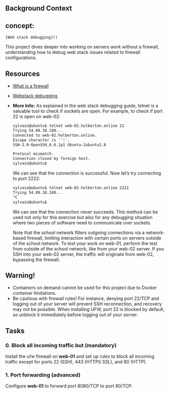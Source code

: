 ## Background Context
## concept:
	[Web stack debugging]()

This project dives deeper into working on servers work without a firewall, understanding how to debug web stack issues related to firewall configurations.

## Resources

- [What is a firewall](https://en.wikipedia.orgawiki/Firewall_%28computing%29)
- [Webstack debugging](https://github.com/wishon1/alx-system_engineering-devops/blob/master/0x13-firewall/webstackdebugiing.md)
- **More Info:**
  As explained in the web stack debugging guide, telnet is a valuable tool to check if sockets are open. For example, to check if port 22 is open on web-02:

  ```bash
  sylvain@ubuntu$ telnet web-02.holberton.online 22
  Trying 54.89.38.100...
  Connected to web-02.holberton.online.
  Escape character is '^]'.
  SSH-2.0-OpenSSH_6.6.1p1 Ubuntu-2ubuntu2.8

  Protocol mismatch.
  Connection closed by foreign host.
  sylvain@ubuntu$
  ```

  We can see that the connection is successful. Now let’s try connecting to port 2222:

  ```bash
  sylvain@ubuntu$ telnet web-02.holberton.online 2222
  Trying 54.89.38.100...
  ^C
  sylvain@ubuntu$
  ```

  We can see that the connection never succeeds. This method can be used not only for this exercise but also for any debugging situation where two pieces of software need to communicate over sockets.

  Note that the school network filters outgoing connections via a network-based firewall, limiting interaction with certain ports on servers outside of the school network. To test your work on web-01, perform the test from outside of the school network, like from your web-02 server. If you SSH into your web-02 server, the traffic will originate from web-02, bypassing the firewall.

## Warning!

- Containers on demand cannot be used for this project due to Docker container limitations.
- Be cautious with firewall rules! For instance, denying port 22/TCP and logging out of your server will prevent SSH reconnection, and recovery may not be possible. When installing UFW, port 22 is blocked by default, so unblock it immediately before logging out of your server.

## Tasks

### 0. Block all incoming traffic but (mandatory)

Install the ufw firewall on **web-01** and set up rules to block all incoming traffic except for ports 22 (SSH), 443 (HTTPS SSL), and 80 (HTTP).

### 1. Port forwarding (advanced)

Configure **web-01** to forward port 8080/TCP to port 80/TCP.
